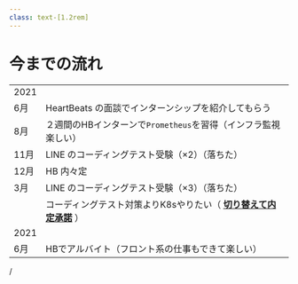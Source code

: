 ```yaml
---
class: text-[1.2rem]
---
```


# 今までの流れ

|||
|-|-|
| 2021 | |
| 6月 | HeartBeats の面談でインターンシップを紹介してもらう |
| 8月 | ２週間のHBインターンで`Prometheus`を習得（インフラ監視楽しい） |
| 11月 | LINE のコーディングテスト受験（×2）（落ちた） |
| 12月 | HB 内々定 |
| 3月 | LINE のコーディングテスト受験（×3）（落ちた） |
|  | コーディングテスト対策よりK8sやりたい（ <u>**切り替えて内定承諾**</u> ） |
| 2021 | |
| 6月 | HBでアルバイト（フロント系の仕事もできて楽しい） |

<div
  class="absolute bottom-[1rem] right-[1rem] text-[1rem]"
>
  <SlideCurrentNo /> / <SlidesTotal />
</div>